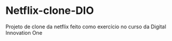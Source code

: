 # Netflix-clone-DIO
Projeto de clone da netflix feito como exercício no curso da Digital Innovation One
